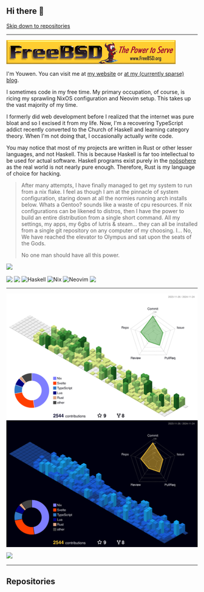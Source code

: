 ## Hi there 🦀

[Skip down to repositories](https://github.com/youwen5#repositories)

---

[![FreeBSD](./assets/freebsd.gif)](https://www.freebsd.org/)

I'm Youwen. You can visit me at [my website](https://youwen.dev) or
[at my (currently sparse) blog](https://blog.youwen.dev).

I sometimes code in my free time. My primary occupation, of course,
is ricing my sprawling NixOS configuration and Neovim setup. This takes up the
vast majority of my time.

I formerly did web development before I realized that the internet was pure
bloat and so I excised it from my life. Now, I'm a recovering TypeScript addict
recently converted to the Church of Haskell and learning category theory. When
I'm not doing that, I occasionally actually write code.

You may notice that most of my projects are written in Rust or other lesser
languages, and not Haskell. This is because Haskell is far too intellectual to
be used for actual software. Haskell programs exist purely in the
[noösphere](https://en.wikipedia.org/wiki/Noosphere) as the real world is not
nearly pure enough. Therefore, Rust is my language of choice for hacking.

> After many attempts, I have finally managed to get my system to run from a nix
> flake. I feel as though I am at the pinnacle of system configuration, staring
> down at all the normies running arch installs below. Whats a Gentoo? sounds
> like a waste of cpu resources. If nix configurations can be likened to
> distros, then I have the power to build an entire distribution from a single
> short command. All my settings, my apps, my 6gbs of lutris & steam... they can
> all be installed from a single git repository on any computer of my choosing.
> I... No, We have reached the elevator to Olympus and sat upon the seats of the
> Gods.
>
> No one man should have all this power.

<a href="https://www.vim.org" target="_blank">![](https://moolenaar.net/vim_anim.gif)</a>

<img src="https://img.shields.io/badge/Arch%20Linux-1793D1?logo=arch-linux&logoColor=fff&style=for-the-badge" align="top"></img>
<img src="https://img.shields.io/badge/rust-%23000000.svg?style=for-the-badge&logo=rust&logoColor=white" align="top"></img>
![Haskell](https://img.shields.io/badge/Haskell-5e5086?style=for-the-badge&logo=haskell&logoColor=white)
![Nix](https://img.shields.io/badge/NIX-5277C3.svg?style=for-the-badge&logo=NixOS&logoColor=white)
![Neovim](https://img.shields.io/badge/NeoVim-%2357A143.svg?&style=for-the-badge&logo=neovim&logoColor=white)
<img src="https://github.com/youwen5/youwen5/blob/main/assets/powered-by-debian.gif" align="top"></img>

---

<img align="center" src="https://github.com/youwen5/youwen5/blob/main/profile-3d-contrib/profile-green-animate.svg#gh-light-mode-only">
<img align="center" src="https://github.com/youwen5/youwen5/blob/main/profile-3d-contrib/profile-night-view.svg#gh-dark-mode-only">

![](https://static.fsf.org/nosvn/appeal2024/GIMP.png)

---

## Repositories

